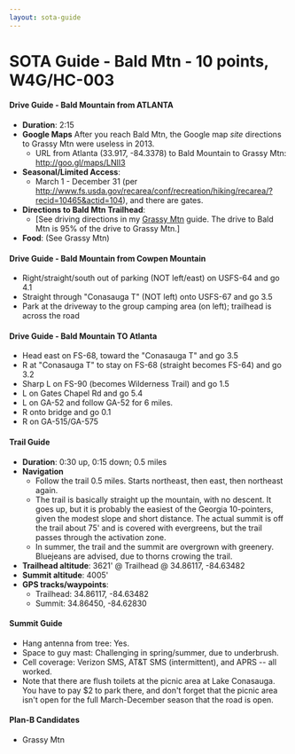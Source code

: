 ```yaml
---
layout: sota-guide
---
```

# SOTA Guide - Bald Mtn - 10 points, W4G/HC-003

#### Drive Guide - Bald Mountain from ATLANTA

* **Duration**: 2:15
* **Google Maps** After you reach Bald Mtn, the Google map *site* directions to Grassy Mtn were useless in 2013.
    * URL from Atlanta (33.917, -84.3378) to Bald Mountain to Grassy Mtn: http://goo.gl/maps/LNlI3
* **Seasonal/Limited Access**:
    * March 1 - December 31 (per http://www.fs.usda.gov/recarea/conf/recreation/hiking/recarea/?recid=10465&actid=104), and there are gates.
* **Directions to Bald Mtn Trailhead**:
    * [See driving directions in my [Grassy Mtn](http://k4kpk.com/content/sota-guide-w4ghc-007-grassy-mountain) guide.  The drive to Bald Mtn is 95% of the drive to Grassy Mtn.]
* **Food**: (See Grassy Mtn)

#### Drive Guide - Bald Mountain from Cowpen Mountain
* Right/straight/south out of parking (NOT left/east)  on USFS-64 and go 4.1
* Straight through "Conasauga T" (NOT left) onto USFS-67 and go 3.5
* Park at the driveway to the group camping area (on left); trailhead is across the road

#### Drive Guide - Bald Mountain TO Atlanta
* Head east on FS-68, toward the "Conasauga T" and go 3.5
* R at "Conasauga T" to stay on FS-68 (straight becomes FS-64) and go 3.2
* Sharp L on FS-90 (becomes Wilderness Trail) and go 1.5
* L on Gates Chapel Rd and go 5.4
* L on GA-52 and follow GA-52 for 6 miles.
* R onto bridge and go 0.1
* R on GA-515/GA-575

#### Trail Guide

* **Duration**: 0:30 up, 0:15 down; 0.5 miles
* **Navigation**
    * Follow the trail 0.5 miles. Starts northeast, then east, then northeast again.
    * The trail is basically straight up the mountain, with no descent.  It goes up, but it is probably the easiest of the Georgia 10-pointers, given the modest slope and short distance.  The actual summit is off the trail about 75' and is covered with evergreens, but the trail passes through the activation zone.
    * In summer, the trail and the summit are overgrown with greenery.  Bluejeans are advised, due to thorns crowing the trail.
* **Trailhead altitude**: 3621' @ Trailhead @ 34.86117, -84.63482
* **Summit altitude**: 4005'
* **GPS tracks/waypoints**:
    * Trailhead: 34.86117, -84.63482
    * Summit: 34.86450, -84.62830

#### Summit Guide

* Hang antenna from tree: Yes.
* Space to guy mast: Challenging in spring/summer, due to underbrush.
* Cell coverage: Verizon SMS, AT&T SMS (intermittent), and APRS -- all worked.
* Note that there are flush toilets at the picnic area at Lake Conasauga.  You have to pay $2 to park there, and don't forget that the picnic area isn't open for the full March-December season that the road is open.

#### Plan-B Candidates

* Grassy Mtn
